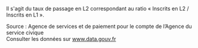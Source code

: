 <p>
Il s'agit du taux de passage en L2 correspondant au ratio « Inscrits en L2 / Inscrits en L1 ».
</p>
<p class="font-italic body-2">Source : Agence de services et de paiement pour le compte de l’Agence du service civique <br> Consulter les données sur <a target="_blank" href="https://www.data.gouv.fr/fr/datasets/barometre-des-resultats-de-laction-publique/">www.data.gouv.fr</a></p>
